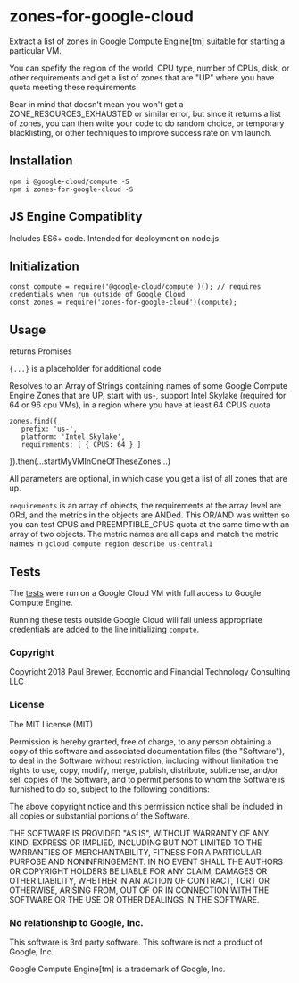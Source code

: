 # zones-for-google-cloud

Extract a list of zones in Google Compute Engine[tm] suitable for starting a particular VM.

You can spefify the region of the world, CPU type, number of CPUs, disk, or other requirements
and get a list of zones that are "UP" where you have quota meeting these requirements.

Bear in mind that doesn't mean you won't get a ZONE_RESOURCES_EXHAUSTED or similar error, but since
it returns a list of zones, you can then write your code to do random choice, or temporary blacklisting, or
other techniques to improve success rate on vm launch.

## Installation

    npm i @google-cloud/compute -S
	npm i zones-for-google-cloud -S

## JS Engine Compatiblity

Includes ES6+ code. Intended for deployment on node.js

## Initialization

	const compute = require('@google-cloud/compute')(); // requires credentials when run outside of Google Cloud 
	const zones = require('zones-for-google-cloud')(compute);

## Usage

returns Promises

`{...}` is a placeholder for additional code 

Resolves to an Array of Strings containing  names of some Google Compute Engine Zones that 
are UP, start with us-, support Intel Skylake (required for 64 or 96 cpu VMs), in a region where 
you have at least 64 CPUS quota

    zones.find({
	   prefix: 'us-',
	   platform: 'Intel Skylake',
	   requirements: [ { CPUS: 64 } ]
   }).then(...startMyVMInOneOfTheseZones...)

All parameters are optional, in which case you get a list of all zones that are up.

`requirements` is an array of objects, the requirements at the array level are ORd, and the metrics in the
objects are ANDed.  This OR/AND was written so you can test CPUS and PREEMPTIBLE_CPUS quota at the same time with an array
of two objects. The metric names are all caps and match the metric names in `gcloud compute region describe us-central1`

	
## Tests

The [tests](./working-tests.txt) were run on a Google Cloud VM with full access to Google Compute Engine.

Running these tests outside Google Cloud will fail unless appropriate credentials are added to the line initializing `compute`.

### Copyright

Copyright 2018 Paul Brewer, Economic and Financial Technology Consulting LLC

### License

The MIT License (MIT)

Permission is hereby granted, free of charge, to any person obtaining a copy of this software and associated documentation files (the "Software"), to deal in the Software without restriction, including without limitation the rights to use, copy, modify, merge, publish, distribute, sublicense, and/or sell copies of the Software, and to permit persons to whom the Software is furnished to do so, subject to the following conditions:

The above copyright notice and this permission notice shall be included in all copies or substantial portions of the Software.

THE SOFTWARE IS PROVIDED "AS IS", WITHOUT WARRANTY OF ANY KIND, EXPRESS OR IMPLIED, INCLUDING BUT NOT LIMITED TO THE WARRANTIES OF MERCHANTABILITY, FITNESS FOR A PARTICULAR PURPOSE AND NONINFRINGEMENT. IN NO EVENT SHALL THE AUTHORS OR COPYRIGHT HOLDERS BE LIABLE FOR ANY CLAIM, DAMAGES OR OTHER LIABILITY, WHETHER IN AN ACTION OF CONTRACT, TORT OR OTHERWISE, ARISING FROM, OUT OF OR IN CONNECTION WITH THE SOFTWARE OR THE USE OR OTHER DEALINGS IN THE SOFTWARE.

### No relationship to Google, Inc.

This software is 3rd party software. This software is not a product of Google, Inc.

Google Compute Engine[tm] is a trademark of Google, Inc.


